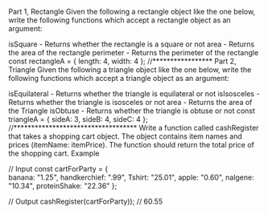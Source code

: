 Part 1, Rectangle
Given the following a rectangle object like the one below, write the following functions which accept a rectangle object as an argument:

isSquare - Returns whether the rectangle is a square or not
area - Returns the area of the rectangle
perimeter - Returns the perimeter of the rectangle
const rectangleA = {
  length: 4,
  width: 4
};
//*****************
Part 2, Triangle
Given the following a triangle object like the one below, write the following functions which accept a triangle object as an argument:

isEquilateral - Returns whether the triangle is equilateral or not
isIsosceles - Returns whether the triangle is isosceles or not
area - Returns the area of the Triangle
isObtuse - Returns whether the triangle is obtuse or not
const triangleA = {
  sideA: 3,
  sideB: 4,
  sideC: 4
};
//***********************************
Write a function called cashRegister that takes a shopping cart object. The object contains item names and prices (itemName: itemPrice). The function should return the total price of the shopping cart. Example

// Input
const cartForParty = {  
  banana: "1.25",
  handkerchief: ".99",
  Tshirt: "25.01",
  apple: "0.60",
  nalgene: "10.34",
  proteinShake: "22.36"
};



// Output
cashRegister(cartForParty)); // 60.55
